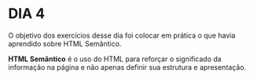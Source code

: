 # DIA 4

O objetivo dos exercícios desse dia foi colocar em prática o que havia aprendido sobre HTML Semântico.

**HTML Semântico** é o uso do HTML para reforçar o significado da informação na página e não apenas definir sua estrutura e apresentação.
